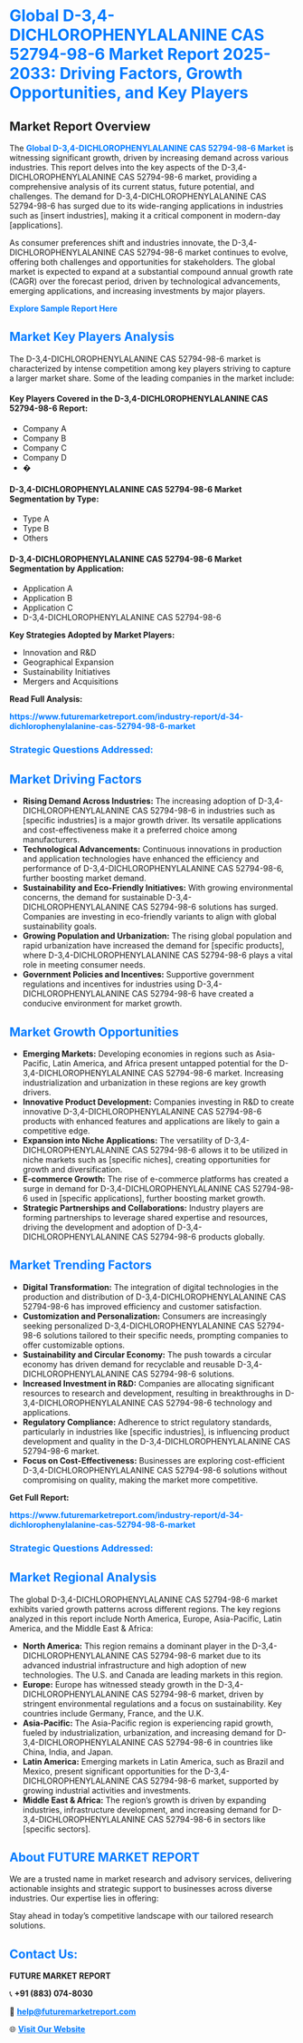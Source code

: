 <h1 style="color: #007BFF;">Global D-3,4-DICHLOROPHENYLALANINE CAS 52794-98-6 Market Report 2025-2033: Driving Factors, Growth Opportunities, and Key Players</h1>

<section id="overview">
<h2>Market Report Overview</h2>
<p>The <a href="https://www.futuremarketreport.com/industry-report/d-34-dichlorophenylalanine-cas-52794-98-6-market" style="color: #007BFF; text-decoration: none;"><strong>Global D-3,4-DICHLOROPHENYLALANINE CAS 52794-98-6 Market</strong></a> is witnessing significant growth, driven by increasing demand across various industries. This report delves into the key aspects of the D-3,4-DICHLOROPHENYLALANINE CAS 52794-98-6 market, providing a comprehensive analysis of its current status, future potential, and challenges. The demand for D-3,4-DICHLOROPHENYLALANINE CAS 52794-98-6 has surged due to its wide-ranging applications in industries such as [insert industries], making it a critical component in modern-day [applications].</p>
<p>As consumer preferences shift and industries innovate, the D-3,4-DICHLOROPHENYLALANINE CAS 52794-98-6 market continues to evolve, offering both challenges and opportunities for stakeholders. The global market is expected to expand at a substantial compound annual growth rate (CAGR) over the forecast period, driven by technological advancements, emerging applications, and increasing investments by major players.</p>
</section>

<section id="overview">
<p><a href="https://www.futuremarketreport.com/request-sample/reportId=112276" style="color: #007BFF; text-decoration: none;"><strong>Explore Sample Report Here</strong></a></p>
</section>

<section id="key-players">
<h2 style="color: #007BFF;">Market Key Players Analysis</h2>
<p>The D-3,4-DICHLOROPHENYLALANINE CAS 52794-98-6 market is characterized by intense competition among key players striving to capture a larger market share. Some of the leading companies in the market include:</p>
<h4>Key Players Covered in the D-3,4-DICHLOROPHENYLALANINE CAS 52794-98-6 Report:</h4>
<ul><li>Company A</li><li>Company B</li><li>Company C</li><li>Company D</li><li>�</li></ul>
<h4>D-3,4-DICHLOROPHENYLALANINE CAS 52794-98-6 Market Segmentation by Type:</h4>
<ul><li>Type A</li><li>Type B</li><li>Others</li></ul>

<h4>D-3,4-DICHLOROPHENYLALANINE CAS 52794-98-6 Market Segmentation by Application:</h4>
<ul><li>Application A</li><li>Application B</li><li>Application C</li><li>D-3,4-DICHLOROPHENYLALANINE CAS 52794-98-6</li></ul>
<p><strong>Key Strategies Adopted by Market Players:</strong></p>
<ul>
<li>Innovation and R&D</li>
<li>Geographical Expansion</li>
<li>Sustainability Initiatives</li>
<li>Mergers and Acquisitions</li>
</ul>
</section>

<section>
<p><strong>Read Full Analysis: </strong></p><a href="https://www.futuremarketreport.com/industry-report/d-34-dichlorophenylalanine-cas-52794-98-6-market" style="color: #007BFF; text-decoration: none;"><strong>https://www.futuremarketreport.com/industry-report/d-34-dichlorophenylalanine-cas-52794-98-6-market</strong></a>
<h3 style="color: #007BFF;">Strategic Questions Addressed:</h3>
</section>

<section id="driving-factors">
<h2 style="color: #007BFF;">Market Driving Factors</h2>
<ul>
<li><strong>Rising Demand Across Industries:</strong> The increasing adoption of D-3,4-DICHLOROPHENYLALANINE CAS 52794-98-6 in industries such as [specific industries] is a major growth driver. Its versatile applications and cost-effectiveness make it a preferred choice among manufacturers.</li>
<li><strong>Technological Advancements:</strong> Continuous innovations in production and application technologies have enhanced the efficiency and performance of D-3,4-DICHLOROPHENYLALANINE CAS 52794-98-6, further boosting market demand.</li>
<li><strong>Sustainability and Eco-Friendly Initiatives:</strong> With growing environmental concerns, the demand for sustainable D-3,4-DICHLOROPHENYLALANINE CAS 52794-98-6 solutions has surged. Companies are investing in eco-friendly variants to align with global sustainability goals.</li>
<li><strong>Growing Population and Urbanization:</strong> The rising global population and rapid urbanization have increased the demand for [specific products], where D-3,4-DICHLOROPHENYLALANINE CAS 52794-98-6 plays a vital role in meeting consumer needs.</li>
<li><strong>Government Policies and Incentives:</strong> Supportive government regulations and incentives for industries using D-3,4-DICHLOROPHENYLALANINE CAS 52794-98-6 have created a conducive environment for market growth.</li>
</ul>
</section>

<section id="growth-opportunities">
<h2 style="color: #007BFF;">Market Growth Opportunities</h2>
<ul>
<li><strong>Emerging Markets:</strong> Developing economies in regions such as Asia-Pacific, Latin America, and Africa present untapped potential for the D-3,4-DICHLOROPHENYLALANINE CAS 52794-98-6 market. Increasing industrialization and urbanization in these regions are key growth drivers.</li>
<li><strong>Innovative Product Development:</strong> Companies investing in R&D to create innovative D-3,4-DICHLOROPHENYLALANINE CAS 52794-98-6 products with enhanced features and applications are likely to gain a competitive edge.</li>
<li><strong>Expansion into Niche Applications:</strong> The versatility of D-3,4-DICHLOROPHENYLALANINE CAS 52794-98-6 allows it to be utilized in niche markets such as [specific niches], creating opportunities for growth and diversification.</li>
<li><strong>E-commerce Growth:</strong> The rise of e-commerce platforms has created a surge in demand for D-3,4-DICHLOROPHENYLALANINE CAS 52794-98-6 used in [specific applications], further boosting market growth.</li>
<li><strong>Strategic Partnerships and Collaborations:</strong> Industry players are forming partnerships to leverage shared expertise and resources, driving the development and adoption of D-3,4-DICHLOROPHENYLALANINE CAS 52794-98-6 products globally.</li>
</ul>
</section>

<section id="trending-factors">
<h2 style="color: #007BFF;">Market Trending Factors</h2>
<ul>
<li><strong>Digital Transformation:</strong> The integration of digital technologies in the production and distribution of D-3,4-DICHLOROPHENYLALANINE CAS 52794-98-6 has improved efficiency and customer satisfaction.</li>
<li><strong>Customization and Personalization:</strong> Consumers are increasingly seeking personalized D-3,4-DICHLOROPHENYLALANINE CAS 52794-98-6 solutions tailored to their specific needs, prompting companies to offer customizable options.</li>
<li><strong>Sustainability and Circular Economy:</strong> The push towards a circular economy has driven demand for recyclable and reusable D-3,4-DICHLOROPHENYLALANINE CAS 52794-98-6 solutions.</li>
<li><strong>Increased Investment in R&D:</strong> Companies are allocating significant resources to research and development, resulting in breakthroughs in D-3,4-DICHLOROPHENYLALANINE CAS 52794-98-6 technology and applications.</li>
<li><strong>Regulatory Compliance:</strong> Adherence to strict regulatory standards, particularly in industries like [specific industries], is influencing product development and quality in the D-3,4-DICHLOROPHENYLALANINE CAS 52794-98-6 market.</li>
<li><strong>Focus on Cost-Effectiveness:</strong> Businesses are exploring cost-efficient D-3,4-DICHLOROPHENYLALANINE CAS 52794-98-6 solutions without compromising on quality, making the market more competitive.</li>
</ul>
</section>

<section>
<p><strong>Get Full Report: </strong></p><a href="https://www.futuremarketreport.com/industry-report/d-34-dichlorophenylalanine-cas-52794-98-6-market" style="color: #007BFF; text-decoration: none;"><strong>https://www.futuremarketreport.com/industry-report/d-34-dichlorophenylalanine-cas-52794-98-6-market</strong></a>
<h3 style="color: #007BFF;">Strategic Questions Addressed:</h3>
</section>


<section id="regional-analysis">
<h2 style="color: #007BFF;">Market Regional Analysis</h2>
<p>The global D-3,4-DICHLOROPHENYLALANINE CAS 52794-98-6 market exhibits varied growth patterns across different regions. The key regions analyzed in this report include North America, Europe, Asia-Pacific, Latin America, and the Middle East & Africa:</p>
<ul>
<li><strong>North America:</strong> This region remains a dominant player in the D-3,4-DICHLOROPHENYLALANINE CAS 52794-98-6 market due to its advanced industrial infrastructure and high adoption of new technologies. The U.S. and Canada are leading markets in this region.</li>
<li><strong>Europe:</strong> Europe has witnessed steady growth in the D-3,4-DICHLOROPHENYLALANINE CAS 52794-98-6 market, driven by stringent environmental regulations and a focus on sustainability. Key countries include Germany, France, and the U.K.</li>
<li><strong>Asia-Pacific:</strong> The Asia-Pacific region is experiencing rapid growth, fueled by industrialization, urbanization, and increasing demand for D-3,4-DICHLOROPHENYLALANINE CAS 52794-98-6 in countries like China, India, and Japan.</li>
<li><strong>Latin America:</strong> Emerging markets in Latin America, such as Brazil and Mexico, present significant opportunities for the D-3,4-DICHLOROPHENYLALANINE CAS 52794-98-6 market, supported by growing industrial activities and investments.</li>
<li><strong>Middle East & Africa:</strong> The region’s growth is driven by expanding industries, infrastructure development, and increasing demand for D-3,4-DICHLOROPHENYLALANINE CAS 52794-98-6 in sectors like [specific sectors].</li>
</ul>
</section>

<footer>
<h2 style="color: #007BFF;">About FUTURE MARKET REPORT</h2>
<p>We are a trusted name in market research and advisory services, delivering actionable insights and strategic support to businesses across diverse industries. Our expertise lies in offering:</p>

<p>Stay ahead in today’s competitive landscape with our tailored research solutions.</p>

<h2 style="color: #007BFF;">Contact Us:</h2>
<p><strong>FUTURE MARKET REPORT</strong></p>
<p>📞 <strong>+91 (883) 074-8030</strong></p>
<p>📧 <strong><a href="mailto:help@futuremarketreport.com" style="color: #007BFF;">help@futuremarketreport.com</a></strong></p>
<p>🌐 <strong><a href="https://www.futuremarketreport.com/" style="color: #007BFF;">Visit Our Website</a></strong></p>
</footer>